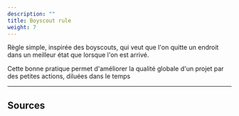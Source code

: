 ```yaml
---
description: ""
title: Boyscout rule
weight: 7
---
```


Règle simple, inspirée des boyscouts, qui veut que l'on quitte un endroit dans un meilleur état que lorsque l'on est arrivé.

Cette bonne pratique permet d'améliorer la qualité globale d'un projet par des petites actions, diluées dans le temps
<!--more-->

---
## Sources